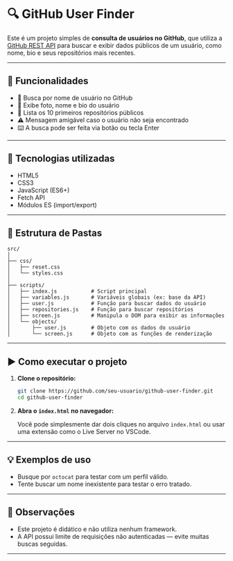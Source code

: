 # 🔍 GitHub User Finder

Este é um projeto simples de **consulta de usuários no GitHub**, que utiliza a [GitHub REST API](https://docs.github.com/pt/rest) para buscar e exibir dados públicos de um usuário, como nome, bio e seus repositórios mais recentes.

---


## 🚀 Funcionalidades

- 🔎 Busca por nome de usuário no GitHub
- 👤 Exibe foto, nome e bio do usuário
- 📂 Lista os 10 primeiros repositórios públicos
- ⚠️ Mensagem amigável caso o usuário não seja encontrado
- ⌨️ A busca pode ser feita via botão ou tecla Enter

---

## 🧪 Tecnologias utilizadas

- HTML5
- CSS3
- JavaScript (ES6+)
- Fetch API
- Módulos ES (import/export)
---

## 📁 Estrutura de Pastas

```
src/
│
├── css/
│   ├── reset.css
│   └── styles.css
│
├── scripts/
│   ├── index.js           # Script principal
│   ├── variables.js       # Variáveis globais (ex: base da API)
│   ├── user.js            # Função para buscar dados do usuário
│   ├── repositories.js    # Função para buscar repositórios
│   ├── screen.js          # Manipula o DOM para exibir as informações
│   └── objects/
│       ├── user.js        # Objeto com os dados do usuário
│       └── screen.js      # Objeto com as funções de renderização
```

---

## ▶️ Como executar o projeto

1. **Clone o repositório:**

   ```bash
   git clone https://github.com/seu-usuario/github-user-finder.git
   cd github-user-finder
   ```

2. **Abra o `index.html` no navegador:**

   Você pode simplesmente dar dois cliques no arquivo `index.html` ou usar uma extensão como o Live Server no VSCode.

---

## 💡 Exemplos de uso

- Busque por `octocat` para testar com um perfil válido.
- Tente buscar um nome inexistente para testar o erro tratado.

---

## 📌 Observações

- Este projeto é didático e não utiliza nenhum framework.
- A API possui limite de requisições não autenticadas — evite muitas buscas seguidas.

---